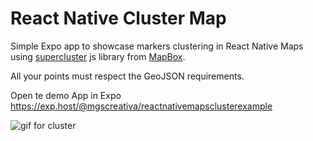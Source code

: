 # React Native Cluster Map

Simple Expo app to showcase markers clustering in React Native Maps using [supercluster](https://github.com/mapbox/supercluster) js library from [MapBox](https://www.mapbox.com/).

All your points must respect the GeoJSON requirements.

Open te demo App in Expo https://exp.host/@mgscreativa/reactnativemapsclusterexample

![gif for cluster](https://github.com/warka0/react-native-cluster-example/blob/master/cluster.gif)